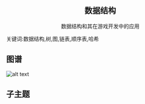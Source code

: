 <h2 align="center">数据结构</h2>
<p align="center">数据结构和其在游戏开发中的应用</p>
<p">关键词:数据结构,树,图,链表,顺序表,哈希</p>

## 图谱
![alt text](https://github.com/gonglei007/GameDevMind/blob/main/exports/3.2.数据结构.png?raw=true)

## 子主题
